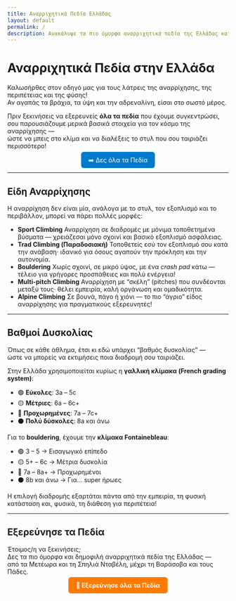 ```yaml
---
title: Αναρριχητικά Πεδία Ελλάδας
layout: default
permalink: /
description: Ανακάλυψε τα πιο όμορφα αναρριχητικά πεδία της Ελλάδας και μάθε τα βασικά για τον μαγικό κόσμο της αναρρίχησης.
---
```


# Αναρριχητικά Πεδία στην Ελλάδα

Καλωσήρθες στον οδηγό μας για τους λάτρεις της αναρρίχησης, της περιπέτειας και της φύσης!  
Αν αγαπάς τα βράχια, τα ύψη και την αδρεναλίνη, είσαι στο σωστό μέρος.  

Πριν ξεκινήσεις να εξερευνείς **όλα τα πεδία** που έχουμε συγκεντρώσει,  
σου παρουσιάζουμε μερικά βασικά στοιχεία για τον κόσμο της αναρρίχησης —  
ώστε να μπεις στο κλίμα και να διαλέξεις το στυλ που σου ταιριάζει περισσότερο!  

<p align="center">
  <a href="{{ '/areas/' | relative_url }}" style="background:#007acc;color:#fff;padding:10px 16px;border-radius:6px;text-decoration:none;">➡️ Δες όλα τα Πεδία</a>
</p>

---

## Είδη Αναρρίχησης

Η αναρρίχηση δεν είναι μία, ανάλογα με το στυλ, τον εξοπλισμό και το περιβάλλον, μπορεί να πάρει πολλές μορφές:

- **Sport Climbing**  Αναρρίχηση σε διαδρομές με μόνιμα τοποθετημένα βύσματα — χρειάζεσαι μόνο σχοινί και βασικό εξοπλισμό ασφάλειας.  
- **Trad Climbing (Παραδοσιακή)**  Τοποθετείς εσύ τον εξοπλισμό σου κατά την ανάβαση· ιδανικό για όσους αγαπούν την πρόκληση και την αυτονομία.  
- **Bouldering**  Χωρίς σχοινί, σε μικρό ύψος, με ένα *crash pad* κάτω — τέλειο για γρήγορες προσπάθειες και πολύ ενέργεια!  
- **Multi-pitch Climbing**  Αναρρίχηση με “σκέλη” (pitches) που συνδέονται μεταξύ τους· θέλει εμπειρία, καλή οργάνωση και ομαδικότητα.  
- **Alpine Climbing**  Σε βουνά, πάγο ή χιόνι — το πιο “άγριο” είδος αναρρίχησης για πραγματικούς εξερευνητές!

---

##  Βαθμοί Δυσκολίας

Όπως σε κάθε άθλημα, έτσι κι εδώ υπάρχει “βαθμός δυσκολίας” —  
ώστε να μπορείς να εκτιμήσεις ποια διαδρομή σου ταιριάζει.

Στην Ελλάδα χρησιμοποιείται κυρίως η **γαλλική κλίμακα (French grading system)**:

- 🟢 **Εύκολες**: 3a – 5c  
- 🟡 **Μέτριες**: 6a – 6c+  
- 🔴 **Προχωρημένες**: 7a – 7c+  
- ⚫ **Πολύ δύσκολες**: 8a και άνω  

Για το **bouldering**, έχουμε την **κλίμακα Fontainebleau**:

- 🟢 3 – 5 → Εισαγωγικό επίπεδο  
- 🟡 5+ – 6c → Μέτρια δυσκολία  
- 🔴 7a – 8a+ → Προχωρημένοι  
- ⚫ 8b και άνω → Για… super ήρωες   

Η επιλογή διαδρομής εξαρτάται πάντα από την εμπειρία, τη φυσική κατάσταση και, φυσικά, τη διάθεση για περιπέτεια!

---

##  Εξερεύνησε τα Πεδία

Έτοιμος/η να ξεκινήσεις;  
Δες τα πιο όμορφα και δημοφιλή αναρριχητικά πεδία της Ελλάδας —  
από τα Μετέωρα και τη Σπηλιά Νταβέλη, μέχρι τη Βαράσοβα και τους Πάδες.

<p align="center">
  <a href="{{ '/areas/' | relative_url }}" style="background:#ff7a00;color:#fff;padding:10px 18px;border-radius:6px;text-decoration:none;font-weight:bold;">🔎 Εξερεύνησε όλα τα Πεδία</a>
</p>
